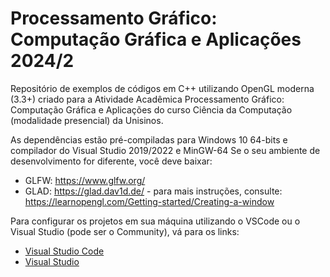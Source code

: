 # Processamento Gráfico: Computação Gráfica e Aplicações 2024/2

Repositório de exemplos de códigos em C++ utilizando OpenGL moderna (3.3+) criado para a Atividade Acadêmica  Processamento Gráfico: Computação Gráfica e Aplicações do curso Ciência da Computação (modalidade presencial) da Unisinos.

As dependências estão pré-compiladas para Windows 10 64-bits e compilador do Visual Studio 2019/2022 e MinGW-64
Se o seu ambiente de desenvolvimento for diferente, você deve baixar:

- GLFW: https://www.glfw.org/
- GLAD: https://glad.dav1d.de/ - para mais instruções, consulte: https://learnopengl.com/Getting-started/Creating-a-window

Para configurar os projetos em sua máquina utilizando o VSCode ou o Visual Studio (pode ser o Community), vá para os links:

- [Visual Studio Code](https://github.com/fellowsheep/CG2024-2/blob/main/CONFIG-VSCode.md)
- [Visual Studio](https://github.com/fellowsheep/CG2024-2/blob/main/CONFIG-VS2022%2B.md)
